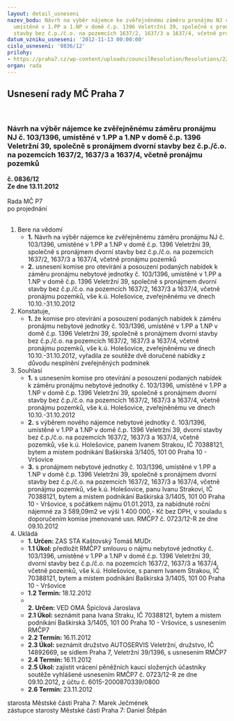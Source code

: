 ```yaml
---
layout: detail_usneseni
nazev_bodu: Návrh na výběr nájemce ke zvěřejněnému záměru pronájmu NJ č. 103/1396,
  umístěné v 1.PP a 1.NP v domě č.p. 1396 Veletržní 39, společně s pronájmem dvorní
  stavby bez č.p./č.o. na pozemcích 1637/2, 1637/3 a 1637/4, včetně pronájmu pozemků
datum_vzniku_usneseni: '2012-11-13 00:00:00'
cislo_usneseni: '0836/12'
prilohy:
- https://praha7.cz/wp-content/uploads/councilResolution/Resolutions/22354/58-12-priloha_2.pdf
organ: rada
---
```

<div id="ucUsn_pList" class="usn">
	<span><h2>Usnesení rady MČ Praha 7 </h2>
<br></span><div class="standBody">
<span><h3>Návrh na výběr nájemce ke zvěřejněnému záměru pronájmu NJ č. 103/1396, umístěné v 1.PP a 1.NP v domě č.p. 1396 Veletržní 39, společně s pronájmem dvorní stavby bez č.p./č.o. na pozemcích 1637/2, 1637/3 a 1637/4, včetně pronájmu pozemků</h3></span><div class="center">
		<strong>č. 0836/12</strong><br>
	</div>
<div class="center">
		<strong>Ze dne 13.11.2012</strong><br><br>
	</div>Rada MČ P7<br> po projednání<br><br><ol>
<li>Bere na vědomí<ul>
<li>
<strong>1.</strong> Návrh na výběr nájemce ke zvěřejněnému záměru pronájmu NJ č. 103/1396, umístěné v 1.PP a 1.NP v domě č.p. 1396 Veletržní 39, společně s pronájmem dvorní stavby bez č.p./č.o. na pozemcích 1637/2, 1637/3 a 1637/4, včetně pronájmu pozemků</li>
<li>
<strong>2.</strong> usnesení komise pro otevírání a posouzení podaných nabídek k záměru  pronájmu nebytové jednotky č. 103/1396, umístěné v 1.PP a 1.NP v domě č.p. 1396 Veletržní 39, společně s pronájmem dvorní stavby bez č.p./č.o. na pozemcích 1637/2, 1637/3 a 1637/4, včetně pronájmu pozemků, vše k.ú. Holešovice, zveřejněnému ve dnech 10.10.-31.10.2012</li>
</ul>
</li>
<li>Konstatuje,<ul><li>
<strong>1.</strong> že komise pro otevírání a posouzení podaných nabídek k záměru  pronájmu nebytové jednotky č. 103/1396, umístěné v 1.PP a 1.NP v domě č.p. 1396 Veletržní 39, společně s pronájmem dvorní stavby bez č.p./č.o. na pozemcích 1637/2, 1637/3 a 1637/4, včetně pronájmu pozemků, vše k.ú. Holešovice, zveřejněnému ve dnech 10.10.-31.10.2012, vyřadila ze soutěže dvě doručené nabídky z důvodu nesplnění zveřejněných podmínek</li></ul>
</li>
<li>Souhlasí<ul>
<li>
<strong>1.</strong> s usnesením komise pro otevírání a posouzení podaných nabídek k záměru  pronájmu nebytové jednotky č. 103/1396, umístěné v 1.PP a 1.NP v domě č.p. 1396 Veletržní 39, společně s pronájmem dvorní stavby bez č.p./č.o. na pozemcích 1637/2, 1637/3 a 1637/4, včetně pronájmu pozemků, vše k.ú. Holešovice, zveřejněnému ve dnech 10.10.-31.10.2012</li>
<li>
<strong>2.</strong> s výběrem nového nájemce nebytové jednotky č. 103/1396, umístěné v 1.PP a 1.NP v domě č.p. 1396 Veletržní 39, dvorní stavby bez č.p./č.o. na pozemcích 1637/2, 1637/3 a 1637/4, včetně pozemků, vše k.ú. Holešovice, panem Ivanem Strakou, IČ 70388121, bytem a místem podnikání Baškirská 3/1405, 101 00  Praha 10 - Vršovice</li>
<li>
<strong>3.</strong> s pronájmem nebytové jednotky č. 103/1396, umístěné v 1.PP a 1.NP v domě  č.p. 1396 Veletržní 39, společně s pronájmem dvorní stavby bez č.p./č.o. na pozemcích 1637/2, 1637/3 a 1637/4, včetně pronájmu pozemků, vše k.ú. Holešovice, panu Ivanu Strakovi, IČ 70388121, bytem a místem podnikání Baškirská 3/1405, 101 00  Praha 10 - Vršovice, s počátkem nájmu 01.01.2013, za nabídnuté roční nájemné za 3 589,09m2 ve výši 1 400 000,- Kč bez DPH, v souladu s doporučením komise jmenované usn. RMČP7 č. 0723/12-R ze dne 09.10.2012</li>
</ul>
</li>
<li>Ukládá<ul>
<li>
<strong>1. Určen: </strong>ZAS STA Kaštovský Tomáš MUDr.</li>
<li>
<strong>1.1 Úkol: </strong>předložit RMČP7 smlouvu o nájmu nebytové jednotky č. 103/1396, umístěné v 1.PP a 1.NP v domě č.p. 1396 Veletržní 39, dvorní stavby bez č.p./č.o. na pozemcích 1637/2, 1637/3 a 1637/4, včetně pozemků, vše k.ú. Holešovice, s panem Ivanem Strakou, IČ 70388121, bytem a místem podnikání Baškirská 3/1405, 101 00  Praha 10 - Vršovice</li>
<li>
<strong>1.2 Termín: </strong>18.12.2012</li>
<li>
<strong><br>2. Určen: </strong>VED OMA Špiclová Jaroslava</li>
<li>
<strong>2.1 Úkol: </strong>seznámit pana Ivana Straku, IČ 70388121, bytem a místem podnikání Baškirská 3/1405, 101 00  Praha 10 - Vršovice, s usnesením RMČP7</li>
<li>
<strong>2.2 Termín: </strong>16.11.2012</li>
<li>
<strong>2.3 Úkol: </strong>seznámit družstvo AUTOSERVIS Veletržní, družstvo, IČ 14892669, se sídlem Praha 7, Veletržní 39/1396, s usnesením RMČP7</li>
<li>
<strong>2.4 Termín: </strong>16.11.2012</li>
<li>
<strong>2.5 Úkol: </strong>zajistit vrácení pěněžních kaucí složených účastníky soutěže vyhlášené usnesením RMČP7 č. 0723/12-R ze dne 09.10.2012, z účtu č. 6015-2000870339/0800</li>
<li>
<strong>2.6 Termín: </strong>23.11.2012</li>
</ul>
</li>
</ol>starosta Městské části Praha 7: Marek Ječmének<br>zástupce starosty Městské části Praha 7: Daniel Štěpán 
</div>
</div>